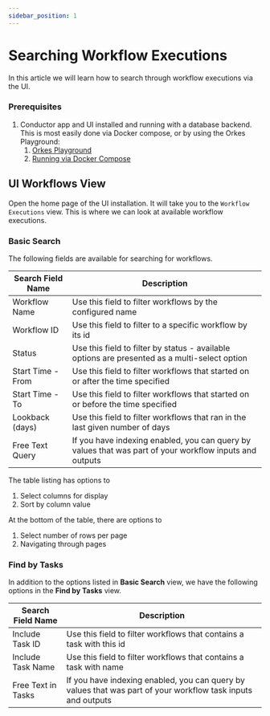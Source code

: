 ```yaml
---
sidebar_position: 1
---
```


# Searching Workflow Executions

In this article we will learn how to search through workflow executions via the UI.

### Prerequisites

1. Conductor app and UI installed and running with a database backend.  This is most easily done via Docker compose, or by using the Orkes Playground:
    1. [Orkes Playground](https://play.orkes.io)
    2. [Running via Docker Compose](/content/docs/getting-started/install/running-locally-docker)

## UI Workflows View

Open the home page of the UI installation. It will take you to the `Workflow Executions` view. This is where we can look
at available workflow executions.

### Basic Search

The following fields are available for searching for workflows.

|Search Field Name|Description|
|---|---|
| Workflow Name | Use this field to filter workflows by the configured name |
| Workflow ID  | Use this field to filter to a specific workflow by its id |
| Status  | Use this field to filter by status - available options are presented as a multi-select option |
|Start Time - From| Use this field to filter workflows that started on or after the time specified|
|Start Time - To| Use this field to filter workflows that started on or before the time specified|
|Lookback (days)| Use this field to filter workflows that ran in the last given number of days|
|Free Text Query| If you have indexing enabled, you can query by values that was part of your workflow inputs and outputs|

The table listing has options to
1. Select columns for display
2. Sort by column value

At the bottom of the table, there are options to
1. Select number of rows per page
2. Navigating through pages

### Find by Tasks

In addition to the options listed in **Basic Search** view, we have the following options in the **Find by Tasks** view.

|Search Field Name|Description|
|---|---|
| Include Task ID | Use this field to filter workflows that contains a task with this id |
| Include Task Name | Use this field to filter workflows that contains a task with name |
| Free Text in Tasks | If you have indexing enabled, you can query by values that was part of your workflow task inputs and outputs |

